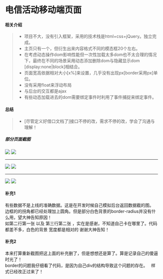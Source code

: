 # 电信活动移动端页面

#### 相关介绍 

> * 项目不大，没有引入框架，采用的技术栈是html+css+jQuery。独立完成。
> * 主页只有一个，但衍生出来内容格式不同的模态框20个左右。
> * 在考虑动态操作dom影响性能但一次性加载太多dom也不太合理的情况下，最终在不同的场景采用动态添加删除dom与隐藏显示dom [display:none|block]相结合。
> * 页面宽高依据相对大小[x%]来设置，几乎没有出现px[border采用px]单位。
> * 没有采用float来浮动布局
> * 与后台的交互都是ajax
> * 有些动态加载进去的dom需要绑定事件时利用了事件捕捉来绑定事件。  

#### 总结
> * [尽管定义好借口文档了]接口不停的改，需求不停的改，学会了沟通与理解！
##### 部分页面截图
![](./images/home.png)
![](./images/02.png)
____
![](./images/03.png)
![](./images/04.png)
_____   
![](./images/05.png)
![](./images/06.png)


#### 补充1
有些数据不是上线的准确数据。这是在开发时候自己模拟后台返回数据截的图。  
边框的的拐角都已经处理加上圆角。但是部分白色背景的border-radius并没有什么用，望大神告知原因！  
如第二行第一张 以及 第三行第二张 ，实在是感谢，不知道自己卡在哪里了。代码都差不多，白色的背景 宽度都是相对的 谢谢大神告知！
#### 补充2  
本来打算重新截图把这上面的补充删了，但是想想还是算了。算是记录自己的傻逼时光了！  
border的问题我仔细看了代码，是因为自己div的结构导致这个问题的存在。  
样式已经改正过来了！
